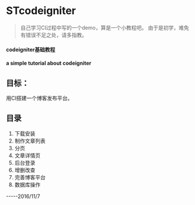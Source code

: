 ﻿# STcodeigniter



> 自己学习CI过程中写的一个demo，算是一个小教程吧。
> 由于是初学，难免有错误不足之处，请多指教。

#### codeigniter基础教程
#### a simple tutorial about codeigniter

## 目标：
用CI搭建一个博客发布平台。

## 目录
 1. 下载安装
 2. 制作文章列表
 3. 分页
 4. 文章详情页
 5. 后台登录
 6. 增删改查
 7. 完善博客平台
 8. 数据库操作

-----2016/11/7
